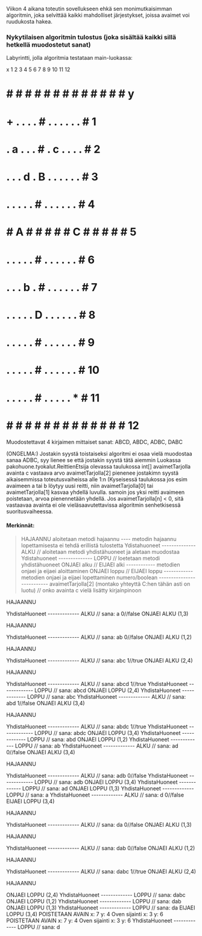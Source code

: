 Viikon 4 aikana toteutin sovellukseen ehkä sen monimutkaisimman algoritmin, joka selvittää kaikki mahdolliset järjestykset, joissa avaimet voi ruudukosta hakea. 

### Nykytilaisen algoritmin tulostus (joka sisältää kaikki sillä hetkellä muodostetut sanat)

Labyrintti, jolla algoritmia testataan main-luokassa: 

x 1 2 3 4 5 6 7 8 9 10 11 12
# # # # # # # # # # # # # #   y
# + . . . . # . . . . . . #   1
# . a . . . # . c . . . . #   2
# . . . d . B . . . . . . #   3
# . . . . . # . . . . . . #   4
# # A # # # # # C # # # # #   5
# . . . . . # . . . . . . #   6
# . . . b . # . . . . . . #   7
# . . . . . D . . . . . . #   8
# . . . . . # . . . . . . #   9
# . . . . . # . . . . . . #   10
# . . . . . # . . . . . * #   11
# # # # # # # # # # # # # #   12

Muodostettavat 4 kirjaimen mittaiset sanat: ABCD, ABDC, ADBC, DABC

(ONGELMA:)
Jostakin syystä toistaiseksi algoritmi ei osaa vielä muodostaa sanaa ADBC, syy lienee se että jostakin syystä tätä aiemmin Luokassa pakohuone.tyokalut.ReittienEtsija olevassa taulukossa int[] avaimetTarjolla avainta c vastaava arvo avaimetTarjolla[2] pienenee jostakimn syystä aikaisemmissa toteutusvaiheissa alle 1:n (Kyseisessä taulukossa jos esim avaimeen a tai b löytyy uusi reitti, niin avaimetTarjolla[0] tai avaimetTarjolla[1] kasvaa yhdellä luvulla. samoin jos yksi reitti avaimeen poistetaan, arvoa pienennetään yhdellä. Jos avaimetTarjolla[n] < 0, sitä vastaavaa avainta ei ole vieläsaavutettavissa algoritmin senhetkisessä suoritusvaiheessa.

#### Merkinnät: 
> HAJAANNU aloitetaan metodi hajaannu ---- metodin hajaannu lopettamisesta ei tehdä erillistä tulostetta
> Ydistahuoneet -------------- ALKU // aloitetaan metodi yhdistähuoneet ja aletaan muodostaa
> Ydistahuoneet -------------- LOPPU // loetetaan metodi yhdistähuoneet
> ONJAEI alku // EIJAEI alki ------------ metodien onjaei ja eijaei aloittaminen
> ONJAEI loppu // EIJAEI loppu ------------ metodien onjaei ja eijaei lopettaminen
> numero/boolean -------------------------- avaimetTarjolla[2] (montako yhteyttä C:hen tähän asti on luotu) // onko avainta c vielä lisätty kirjainpinoon

HAJAANNU

YhdistaHuoneet ------------- ALKU // sana: a
0//false
ONJAEI ALKU (1,3)

HAJAANNU

YhdistaHuoneet ------------- ALKU // sana: ab
0//false
ONJAEI ALKU (1,2)

HAJAANNU

YhdistaHuoneet ------------- ALKU // sana: abc
1//true
ONJAEI ALKU (2,4)

HAJAANNU

YhdistaHuoneet ------------- ALKU // sana: abcd
1//true
YhdistaHuoneet ------------- LOPPU // sana: abcd
ONJAEI LOPPU (2,4)
YhdistaHuoneet ------------- LOPPU // sana: abc
YhdistaHuoneet ------------- ALKU // sana: abd
1//false
ONJAEI ALKU (3,4)

HAJAANNU

YhdistaHuoneet ------------- ALKU // sana: abdc
1//true
YhdistaHuoneet ------------- LOPPU // sana: abdc
ONJAEI LOPPU (3,4)
YhdistaHuoneet ------------- LOPPU // sana: abd
ONJAEI LOPPU (1,2)
YhdistaHuoneet ------------- LOPPU // sana: ab
YhdistaHuoneet ------------- ALKU // sana: ad
0//false
ONJAEI ALKU (3,4)

HAJAANNU

YhdistaHuoneet ------------- ALKU // sana: adb
0//false
YhdistaHuoneet ------------- LOPPU // sana: adb
ONJAEI LOPPU (3,4)
YhdistaHuoneet ------------- LOPPU // sana: ad
ONJAEI LOPPU (1,3)
YhdistaHuoneet ------------- LOPPU // sana: a
YhdistaHuoneet ------------- ALKU // sana: d
0//false
EIJAEI LOPPU (3,4)

HAJAANNU

YhdistaHuoneet ------------- ALKU // sana: da
0//false
ONJAEI ALKU (1,3)

HAJAANNU

YhdistaHuoneet ------------- ALKU // sana: dab
0//false
ONJAEI ALKU (1,2)

HAJAANNU

YhdistaHuoneet ------------- ALKU // sana: dabc
1//true
ONJAEI ALKU (2,4)

HAJAANNU

ONJAEI LOPPU (2,4)
YhdistaHuoneet ------------- LOPPU // sana: dabc
ONJAEI LOPPU (1,2)
YhdistaHuoneet ------------- LOPPU // sana: dab
ONJAEI LOPPU (1,3)
YhdistaHuoneet ------------- LOPPU // sana: da
EIJAEI LOPPU (3,4)
POISTETAAN AVAIN x: 7 y: 4
Oven sijainti x: 3 y: 6
POISTETAAN AVAIN x: 7 y: 4
Oven sijainti x: 3 y: 6
YhdistaHuoneet ------------- LOPPU // sana: d
